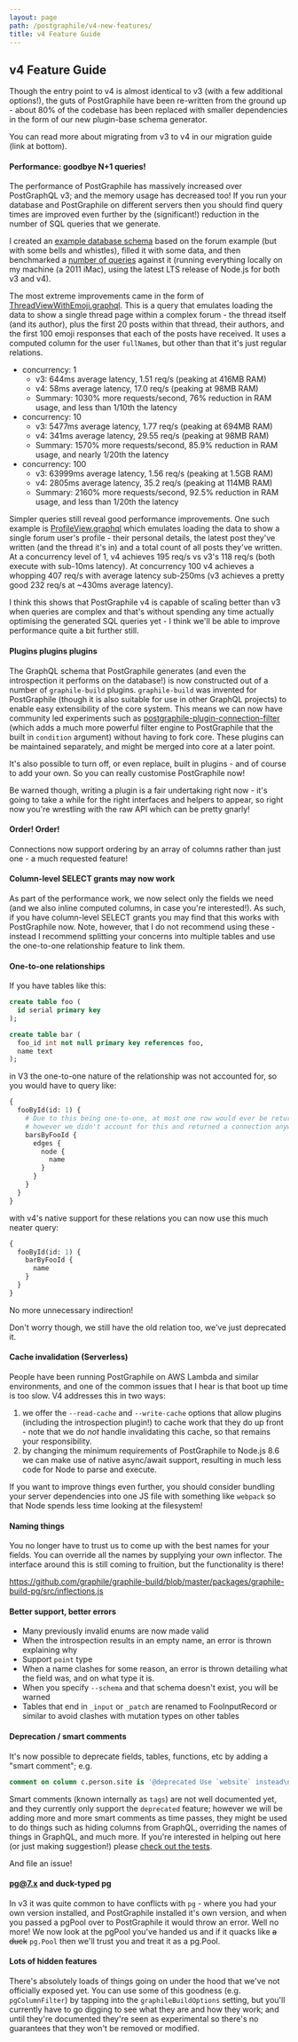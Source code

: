 ```yaml
---
layout: page
path: /postgraphile/v4-new-features/
title: v4 Feature Guide
---
```


## v4 Feature Guide

Though the entry point to v4 is almost identical to v3 (with a few additional
options!), the guts of PostGraphile have been re-written from the ground up -
about 80% of the codebase has been replaced with smaller dependencies in the
form of our new plugin-base schema generator.

You can read more about migrating from v3 to v4 in our migration guide (link at
bottom).

#### Performance: goodbye N+1 queries!

The performance of PostGraphile has massively increased over PostGraphQL v3;
and the memory usage has decreased too! If you run your database and
PostGraphile on different servers then you should find query times are improved
even further by the (significant!) reduction in the number of SQL queries that
we generate.

I created an [example database
schema](https://github.com/graphile/postgraphile_changes/blob/master/db/reset.sh)
based on the forum example (but with some bells and whistles), filled it with
some data, and then benchmarked a [number of queries](https://github.com/graphile/postgraphile_changes/tree/master/graphql)
against it (running everything locally on my machine (a 2011 iMac), using the
latest LTS release of Node.js for both v3 and v4).

The most extreme improvements came in the form of
[ThreadViewWithEmoji.graphql](https://github.com/graphile/postgraphile_changes/blob/master/graphql/ThreadViewWithEmoji.graphql).
This is a query that emulates loading the data to show a single thread page
within a complex forum - the thread itself (and its author), plus the first 20
posts within that thread, their authors, and the first 100 emoji responses that
each of the posts have received. It uses a computed column for the user
`fullName`s, but other than that it's just regular relations.

* concurrency: 1
  * v3: 644ms average latency, 1.51 req/s (peaking at 416MB RAM)
  * v4: 58ms average latency, 17.0 req/s (peaking at 98MB RAM)
  * Summary: 1030% more requests/second, 76% reduction in RAM usage, and less than 1/10th the latency
* concurrency: 10
  * v3: 5477ms average latency, 1.77 req/s (peaking at 694MB RAM)
  * v4: 341ms average latency, 29.55 req/s (peaking at 98MB RAM)
  * Summary: 1570% more requests/second, 85.9% reduction in RAM usage, and nearly 1/20th the latency
* concurrency: 100
  * v3: 63999ms average latency, 1.56 req/s (peaking at 1.5GB RAM)
  * v4: 2805ms average latency, 35.2 req/s (peaking at 114MB RAM)
  * Summary: 2160% more requests/second, 92.5% reduction in RAM usage, and less than 1/20th the latency

Simpler queries still reveal good performance improvements. One such example is
[ProfileView.graphql](https://github.com/graphile/postgraphile_changes/blob/master/graphql/ProfileView.graphql)
which emulates loading the data to show a single forum user's profile - their
personal details, the latest post they've written (and the thread it's in) and
a total count of all posts they've written. At a concurrency level of 1, v4
achieves 195 req/s vs v3's 118 req/s (both execute with sub-10ms latency). At
concurrency 100 v4 achieves a whopping 407 req/s with average latency sub-250ms
(v3 achieves a pretty good 232 req/s at ~430ms average latency).

I think this shows that PostGraphile v4 is capable of scaling better than v3
when queries are complex and that's without spending any time actually
optimising the generated SQL queries yet - I think we'll be able to improve
performance quite a bit further still.

#### Plugins plugins plugins

The GraphQL schema that PostGraphile generates (and even the introspection it
performs on the database!) is now constructed out of a number of
`graphile-build` plugins. `graphile-build` was invented for PostGraphile
(though it is also suitable for use in other GraphQL projects) to enable easy
extensibility of the core system. This means we can now have community led
experiments such as
[postgraphile-plugin-connection-filter](https://github.com/mattbretl/postgraphile-plugin-connection-filter)
(which adds a much more powerful filter engine to PostGraphile that the built in
`condition` argument) without having to fork core. These plugins can be
maintained separately, and might be merged into core at a later point.

It's also possible to turn off, or even replace, built in plugins - and of
course to add your own. So you can really customise PostGraphile now!

Be warned though, writing a plugin is a fair undertaking right now - it's going
to take a while for the right interfaces and helpers to appear, so right now
you're wrestling with the raw API which can be pretty gnarly!

#### Order! Order!

Connections now support ordering by an array of columns rather than just one -
a much requested feature!

#### Column-level SELECT grants may now work

As part of the performance work, we now select only the fields we need (and we also inline computed columns, in case you're interested!). As such, if you have column-level SELECT grants you may find that this works with PostGraphile now. Note, however, that I do not recommend using these - instead I recommend splitting your concerns into multiple tables and use the one-to-one relationship feature to link them.

#### One-to-one relationships

If you have tables like this:

```sql
create table foo (
  id serial primary key
);

create table bar (
  foo_id int not null primary key references foo,
  name text
);
```

in V3 the one-to-one nature of the relationship was not accounted for, so you would have to query like:

```graphql
{
  fooById(id: 1) {
    # Due to this being one-to-one, at most one row would ever be returned,
    # however we didn't account for this and returned a connection anyway
    barsByFooId {
      edges {
        node {
          name
        }
      }
    }
  }
}
```

with v4's native support for these relations you can now use this much neater query:

```graphql
{
  fooById(id: 1) {
    barByFooId {
      name
    }
  }
}
```

No more unnecessary indirection!

Don't worry though, we still have the old relation too, we've just deprecated it.

#### Cache invalidation (Serverless)

People have been running PostGraphile on AWS Lambda and similar environments, and one of the common issues that I hear is that boot up time is too slow. V4 addresses this in two ways:

1.  we offer the `--read-cache` and `--write-cache` options that allow plugins (including the introspection plugin!) to cache work that they do up front - note that we do _not_ handle invalidating this cache, so that remains your responsibility.
2.  by changing the minimum requirements of PostGraphile to Node.js 8.6 we can make use of native async/await support, resulting in much less code for Node to parse and execute.

If you want to improve things even further, you should consider bundling your server dependencies into one JS file with something like `webpack` so that Node spends less time looking at the filesystem!

#### Naming things

You no longer have to trust us to come up with the best names for your fields. You can override all the names by supplying your own inflector. The interface around this is still coming to fruition, but the functionality is there!

https://github.com/graphile/graphile-build/blob/master/packages/graphile-build-pg/src/inflections.js

#### Better support, better errors

* Many previously invalid enums are now made valid
* When the introspection results in an empty name, an error is thrown explaining why
* Support `point` type
* When a name clashes for some reason, an error is thrown detailing what the field was, and on what type it is.
* When you specify `--schema` and that schema doesn't exist, you will be warned
* Tables that end in `_input` or `_patch` are renamed to FooInputRecord or similar to avoid clashes with mutation types on other tables

#### Deprecation / smart comments

It's now possible to deprecate fields, tables, functions, etc by adding a "smart comment"; e.g.

```sql
comment on column c.person.site is '@deprecated Use `website` instead\nThe user''s homepage';
```

Smart comments (known internally as `tags`) are not well documented yet, and
they currently only support the `deprecated` feature; however we will be adding
more and more smart comments as time passes, they might be used to do things
such as hiding columns from GraphQL, overriding the names of things in GraphQL,
and much more. If you're interested in helping out here (or just making
suggestion!) please [check out the
tests](https://github.com/graphile/graphile-build/blob/master/packages/graphile-build-pg/__tests__/tags.test.js).

And file an issue!

#### pg@7.x and duck-typed pg

In v3 it was quite common to have conflicts with `pg` - where you had your own
version installed, and PostGraphile installed it's own version, and when you
passed a pgPool over to PostGraphile it would throw an error. Well no more! We
now look at the pgPool you've handed us and if it quacks like ~~a duck~~
`pg.Pool` then we'll trust you and treat it as a pg.Pool.

#### Lots of hidden features

There's absolutely loads of things going on under the hood that we've not
officially exposed yet. You can use some of this goodness (e.g.
`pgColumnFilter`) by tapping into the `graphileBuildOptions` setting, but
you'll currently have to go digging to see what they are and how they work; and
until they're documented they're seen as experimental so there's no guarantees
that they won't be removed or modified.
